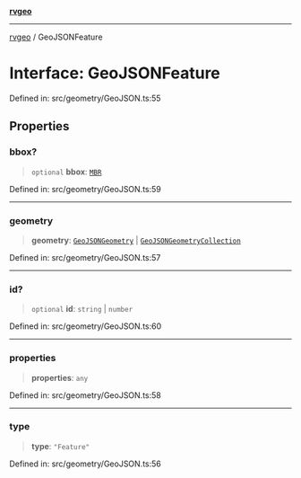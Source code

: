 [**rvgeo**](../README.md)

***

[rvgeo](../globals.md) / GeoJSONFeature

# Interface: GeoJSONFeature

Defined in: src/geometry/GeoJSON.ts:55

## Properties

### bbox?

> `optional` **bbox**: [`MBR`](../type-aliases/MBR.md)

Defined in: src/geometry/GeoJSON.ts:59

***

### geometry

> **geometry**: [`GeoJSONGeometry`](GeoJSONGeometry.md) \| [`GeoJSONGeometryCollection`](GeoJSONGeometryCollection.md)

Defined in: src/geometry/GeoJSON.ts:57

***

### id?

> `optional` **id**: `string` \| `number`

Defined in: src/geometry/GeoJSON.ts:60

***

### properties

> **properties**: `any`

Defined in: src/geometry/GeoJSON.ts:58

***

### type

> **type**: `"Feature"`

Defined in: src/geometry/GeoJSON.ts:56
